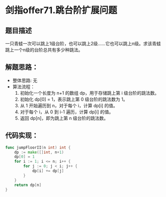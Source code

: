 # 剑指offer71.跳台阶扩展问题

## 题目描述
一只青蛙一次可以跳上1级台阶，也可以跳上2级……它也可以跳上n级。求该青蛙跳上一个n级的台阶总共有多少种跳法。

## 解题思路：
- 整体思路: 无
- 算法流程：
    1. 初始化一个长度为 n+1 的数组 dp，用于存储跳上第 i 级台阶的跳法数。
    2. 初始化 dp[0] = 1，表示跳上第 0 级台阶的跳法数为 1。
    3. 从 1 开始遍历到 n，对于每个 i，计算 dp[i] 的值。
    4. 对于每个 i，从 0 到 i-1 遍历，计算 dp[i] 的值。
    5. 返回 dp[n]，即为跳上第 n 级台阶的跳法数。


## 代码实现：
```go
func jumpFloorII(n int) int {
    dp := make([]int, n+1)
    dp[0] = 1
    for i := 1; i <= n; i++ {
        for j := 0; j < i; j++ {
            dp[i] += dp[j]
        }
    }
    return dp[n]
}
```